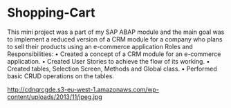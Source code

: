 # Shopping-Cart
This mini project was a part of my SAP ABAP module and the main goal was to implement a reduced version of a CRM module for 
a company who plans to sell their products using an e-commerce application
Roles and Responsibilities:
•	Created a concept of a CRM module for an e-commerce application.
•	Created User Stories to achieve the flow of its working.
•	Created tables, Selection Screen, Methods and Global class.
•	Performed basic CRUD operations on the tables.

http://cdnqrcgde.s3-eu-west-1.amazonaws.com/wp-content/uploads/2013/11/jpeg.jpg
